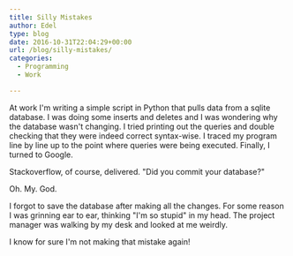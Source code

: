 ```yaml
---
title: Silly Mistakes
author: Edel
type: blog
date: 2016-10-31T22:04:29+00:00
url: /blog/silly-mistakes/
categories:
  - Programming
  - Work

---
```

At work I'm writing a simple script in Python that pulls data from a sqlite database. I was doing some inserts and deletes and I was wondering why the database wasn't changing. I tried printing out the queries and double checking that they were indeed correct syntax-wise. I traced my program line by line up to the point where queries were being executed. Finally, I turned to Google.

Stackoverflow, of course, delivered. "Did you commit your database?"

Oh. My. God.

I forgot to save the database after making all the changes. For some reason I was grinning ear to ear, thinking "I'm so stupid" in my head. The project manager was walking by my desk and looked at me weirdly.

I know for sure I'm not making that mistake again!



